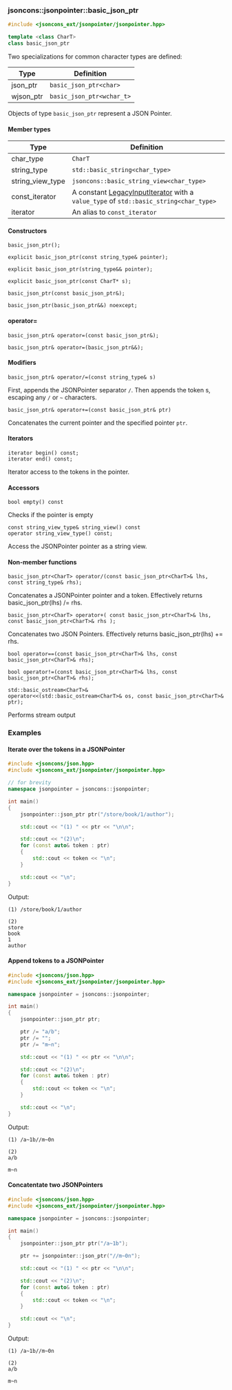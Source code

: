 ### jsoncons::jsonpointer::basic_json_ptr

```c++
#include <jsoncons_ext/jsonpointer/jsonpointer.hpp>

template <class CharT>
class basic_json_ptr
```

Two specializations for common character types are defined:

Type      |Definition
----------|------------------------------
json_ptr   |`basic_json_ptr<char>`
wjson_ptr  |`basic_json_ptr<wchar_t>`

Objects of type `basic_json_ptr` represent a JSON Pointer.

#### Member types
Type        |Definition
------------|------------------------------
char_type   | `CharT`
string_type | `std::basic_string<char_type>`
string_view_type | `jsoncons::basic_string_view<char_type>`
const_iterator | A constant [LegacyInputIterator](https://en.cppreference.com/w/cpp/named_req/InputIterator) with a `value_type` of `std::basic_string<char_type>`
iterator    | An alias to `const_iterator`

#### Constructors

    basic_json_ptr();

    explicit basic_json_ptr(const string_type& pointer);

    explicit basic_json_ptr(string_type&& pointer);

    explicit basic_json_ptr(const CharT* s);

    basic_json_ptr(const basic_json_ptr&);

    basic_json_ptr(basic_json_ptr&&) noexcept;

#### operator=

    basic_json_ptr& operator=(const basic_json_ptr&);

    basic_json_ptr& operator=(basic_json_ptr&&);

#### Modifiers

    basic_json_ptr& operator/=(const string_type& s)
First, appends the JSONPointer separator `/`. Then appends the token s, escaping any `/` or `~` characters.

    basic_json_ptr& operator+=(const basic_json_ptr& ptr)
Concatenates the current pointer and the specified pointer `ptr`. 

#### Iterators

    iterator begin() const;
    iterator end() const;
Iterator access to the tokens in the pointer.

#### Accessors

    bool empty() const
Checks if the pointer is empty

    const string_view_type& string_view() const
    operator string_view_type() const;
Access the JSONPointer pointer as a string view.

#### Non-member functions
    basic_json_ptr<CharT> operator/(const basic_json_ptr<CharT>& lhs, const string_type& rhs);
Concatenates a JSONPointer pointer and a token. Effectively returns basic_json_ptr<CharT>(lhs) /= rhs.

    basic_json_ptr<CharT> operator+( const basic_json_ptr<CharT>& lhs, const basic_json_ptr<CharT>& rhs );
Concatenates two JSON Pointers. Effectively returns basic_json_ptr<CharT>(lhs) += rhs.

    bool operator==(const basic_json_ptr<CharT>& lhs, const basic_json_ptr<CharT>& rhs);

    bool operator!=(const basic_json_ptr<CharT>& lhs, const basic_json_ptr<CharT>& rhs);

    std::basic_ostream<CharT>&
    operator<<(std::basic_ostream<CharT>& os, const basic_json_ptr<CharT>& ptr);
Performs stream output

### Examples

#### Iterate over the tokens in a JSONPointer

```c++
#include <jsoncons/json.hpp>
#include <jsoncons_ext/jsonpointer/jsonpointer.hpp>

// for brevity
namespace jsonpointer = jsoncons::jsonpointer;

int main()
{
    jsonpointer::json_ptr ptr("/store/book/1/author");

    std::cout << "(1) " << ptr << "\n\n";

    std::cout << "(2)\n";
    for (const auto& token : ptr)
    {
        std::cout << token << "\n";
    }

    std::cout << "\n";
}
```
Output:
```
(1) /store/book/1/author

(2)
store
book
1
author
```

#### Append tokens to a JSONPointer

```c++
#include <jsoncons/json.hpp>
#include <jsoncons_ext/jsonpointer/jsonpointer.hpp>

namespace jsonpointer = jsoncons::jsonpointer;

int main()
{
    jsonpointer::json_ptr ptr;

    ptr /= "a/b";
    ptr /= "";
    ptr /= "m~n";

    std::cout << "(1) " << ptr << "\n\n";

    std::cout << "(2)\n";
    for (const auto& token : ptr)
    {
        std::cout << token << "\n";
    }

    std::cout << "\n";
}
```
Output:
```
(1) /a~1b//m~0n

(2)
a/b

m~n
```

#### Concatentate two JSONPointers

```c++
#include <jsoncons/json.hpp>
#include <jsoncons_ext/jsonpointer/jsonpointer.hpp>

namespace jsonpointer = jsoncons::jsonpointer;

int main()
{
    jsonpointer::json_ptr ptr("/a~1b");

    ptr += jsonpointer::json_ptr("//m~0n");

    std::cout << "(1) " << ptr << "\n\n";

    std::cout << "(2)\n";
    for (const auto& token : ptr)
    {
        std::cout << token << "\n";
    }

    std::cout << "\n";
}
```
Output:
```
(1) /a~1b//m~0n

(2)
a/b

m~n
```


